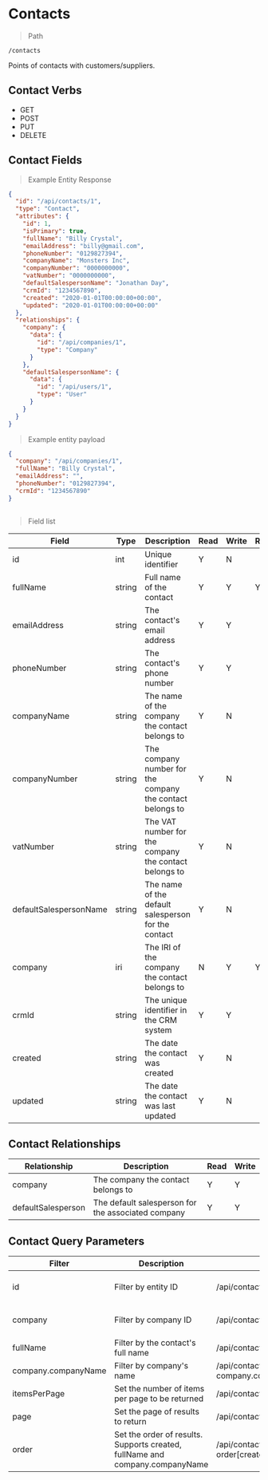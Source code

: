 # Contacts

> Path

```
/contacts
```

Points of contacts with customers/suppliers.

## Contact Verbs

* GET
* POST
* PUT
* DELETE

## Contact Fields

> Example Entity Response

```json
{
  "id": "/api/contacts/1",
  "type": "Contact",
  "attributes": {
    "id": 1,
    "isPrimary": true,
    "fullName": "Billy Crystal",
    "emailAddress": "billy@gmail.com",
    "phoneNumber": "0129827394",
    "companyName": "Monsters Inc",
    "companyNumber": "0000000000",
    "vatNumber": "0000000000",
    "defaultSalespersonName": "Jonathan Day",
    "crmId": "1234567890",
    "created": "2020-01-01T00:00:00+00:00",
    "updated": "2020-01-01T00:00:00+00:00"
  },
  "relationships": {
    "company": {
      "data": {
        "id": "/api/companies/1",
        "type": "Company"
      }
    },
    "defaultSalespersonName": {
      "data": {
        "id": "/api/users/1",
        "type": "User"
      }
    }
  }
}
```

> Example entity payload

```json
{
  "company": "/api/companies/1",
  "fullName": "Billy Crystal",
  "emailAddress": "",
  "phoneNumber": "0129827394",
  "crmId": "1234567890"
}
        
```

> Field list

| Field                  | Type   | Description                                               | Read | Write | Required |
|------------------------|--------|-----------------------------------------------------------|------|-------|----------|
| id                     | int    | Unique identifier                                         | Y    | N     |
| fullName               | string | Full name of the contact                                  | Y    | Y     | Y        |
| emailAddress           | string | The contact's email address                               | Y    | Y     |
| phoneNumber            | string | The contact's phone number                                | Y    | Y     |
| companyName            | string | The name of the company the contact belongs to            | Y    | N     |
| companyNumber          | string | The company number for the company the contact belongs to | Y    | N     |
| vatNumber              | string | The VAT number for the company the contact belongs to     | Y    | N     |
| defaultSalespersonName | string | The name of the default salesperson for the contact       | Y    | N     |
| company                | iri    | The IRI of the company the contact belongs to             | N    | Y     | Y        |
| crmId                  | string | The unique identifier in the CRM system                   | Y    | Y     |
| created                | string | The date the contact was created                          | Y    | N     |
| updated                | string | The date the contact was last updated                     | Y    | N     |

## Contact Relationships

| Relationship       | Description                                        | Read | Write |
|--------------------|----------------------------------------------------|------|-------|
| company            | The company the contact belongs to                 | Y    | Y     |
| defaultSalesperson | The default salesperson for the associated company | Y    | Y     |

## Contact Query Parameters

| Filter              | Description                                                                  | Example                                  | Detail              | 
|---------------------|------------------------------------------------------------------------------|------------------------------------------|---------------------|
| id                  | Filter by entity ID                                                          | /api/contacts?id=1                       | Exact match only    |
| company             | Filter by company ID                                                         | /api/contacts?company=1                  | Exact match only    |
| fullName            | Filter by the contact's full name                                            | /api/contacts?fullName=Steph             | Partial match       |
| company.companyName | Filter by company's name                                                     | /api/contacts?company.companyName=Google | Partial match       |
| itemsPerPage        | Set the number of items per page to be returned                              | /api/contacts?itemsPerPage=50            | Defaults to 25      |
| page                | Set the page of results to return                                            | /api/contacts?page=3                     | Defaults to 1       |
| order               | Set the order of results. Supports created, fullName and company.companyName | /api/contacts?order\[created]=asc        | Accepts asc or desc |
